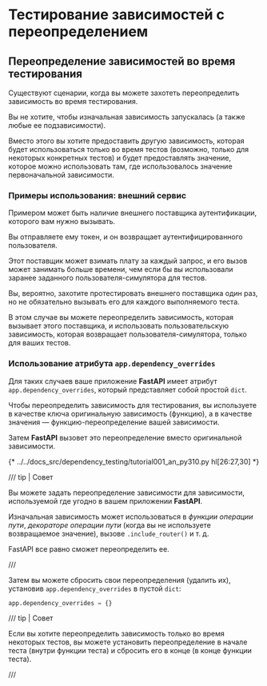 # Тестирование зависимостей с переопределением

## Переопределение зависимостей во время тестирования

Существуют сценарии, когда вы можете захотеть переопределить зависимость во время тестирования.

Вы не хотите, чтобы изначальная зависимость запускалась (а также любые ее подзависимости).

Вместо этого вы хотите предоставить другую зависимость, которая будет использоваться только во время тестов (возможно, только для некоторых конкретных тестов) и будет предоставлять значение, которое можно использовать там, где использовалось значение первоначальной зависимости.

### Примеры использования: внешний сервис

Примером может быть наличие внешнего поставщика аутентификации, которого вам нужно вызывать.

Вы отправляете ему токен, и он возвращает аутентифицированного пользователя.

Этот поставщик может взимать плату за каждый запрос, и его вызов может занимать больше времени, чем если бы вы использовали заранее заданного пользователя-симулятора для тестов.

Вы, вероятно, захотите протестировать внешнего поставщика один раз, но не обязательно вызывать его для каждого выполняемого теста.

В этом случае вы можете переопределить зависимость, которая вызывает этого поставщика, и использовать пользовательскую зависимость, которая возвращает пользователя-симулятора, только для ваших тестов.

### Использование атрибута `app.dependency_overrides`

Для таких случаев ваше приложение **FastAPI** имеет атрибут `app.dependency_overrides`, который представляет собой простой `dict`.

Чтобы переопределить зависимость для тестирования, вы используете в качестве ключа оригинальную зависимость (функцию), а в качестве значения — функцию-переопределение вашей зависимости.

Затем **FastAPI** вызовет это переопределение вместо оригинальной зависимости.

{* ../../docs_src/dependency_testing/tutorial001_an_py310.py hl[26:27,30] *}

/// tip | Совет

Вы можете задать переопределение зависимости для зависимости, используемой где угодно в вашем приложении **FastAPI**.

Изначальная зависимость может использоваться в *функции операции пути*, *декораторе операции пути* (когда вы не используете возвращаемое значение), вызове `.include_router()` и т. д.

FastAPI все равно сможет переопределить ее.

///

Затем вы можете сбросить свои переопределения (удалить их), установив `app.dependency_overrides` в пустой `dict`:

```Python
app.dependency_overrides = {}
```

/// tip | Совет

Если вы хотите переопределить зависимость только во время некоторых тестов, вы можете установить переопределение в начале теста (внутри функции теста) и сбросить его в конце (в конце функции теста).

///

